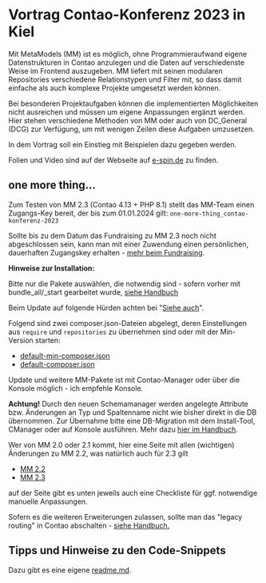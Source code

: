 # Vortrag Contao-Konferenz 2023 in Kiel

Mit MetaModels (MM) ist es möglich, ohne Programmieraufwand eigene Datenstrukturen in Contao
anzulegen und die Daten auf verschiedenste Weise im Frontend auszugeben. MM liefert mit seinen
modularen Repositories verschiedene Relationstypen und Filter mit, so dass damit einfache als
auch komplexe Projekte umgesetzt werden können.

Bei besonderen Projektaufgaben können die implementierten Möglichkeiten nicht ausreichen und
müssen um eigene Anpassungen ergänzt werden. Hier stehen verschiedene Methoden von MM oder
auch von DC_General (DCG) zur Verfügung, um mit wenigen Zeilen diese Aufgaben umzusetzen.

In dem Vortrag soll ein Einstieg mit Beispielen dazu gegeben werden.

Folien und Video sind auf der Webseite auf [e-spin.de](https://www.e-spin.de/contao-metamodels/metamodels-vortrag-contao-konferenz-2023.html) zu finden.

## one more thing...

Zum Testen von MM 2.3 (Contao 4.13 + PHP 8.1) stellt das MM-Team einen Zugangs-Key bereit, der
bis zum 01.01.2024 gilt: ``one-more-thing_contao-konferenz-2023``

Sollte bis zu dem Datum das Fundraising zu MM 2.3 noch nicht abgeschlossen sein, kann man mit
einer Zuwendung einen persönlichen, dauerhaften Zugangskey erhalten - [mehr beim Fundraising](https://now.metamodel.me/de/unterstuetzer/fundraising#metamodels_2-3).

**Hinweise zur Installation:**

Bitte nur die Pakete auswählen, die notwendig sind - sofern vorher mit bundle_all/_start gearbeitet wurde, 
[siehe Handbuch](https://metamodels.readthedocs.io/de/latest/manual/install.html#umstellung-von-metamodels-bundle-auf-separate-module)

Beim Update auf folgende Hürden achten bei "[Siehe auch](https://metamodels.readthedocs.io/de/latest/manual/install.html#installation-von-mm-2-3-fur-contao-4-13-und-php-8)".

Folgend sind zwei composer.json-Dateien abgelegt, deren Einstellungen aus ``require`` und ``repositories``
zu übernehmen sind oder mit der Min-Version starten:

* [default-min-composer.json](Docs%2Fdefault-min-composer.json)
* [default-composer.json](Docs%2Fdefault-composer.json)

Update und weitere MM-Pakete ist mit Contao-Manager oder über die Konsole möglich - ich empfehle Konsole.

**Achtung!** Durch den neuen Schemamanager werden angelegte Attribute bzw. Änderungen an Typ und
Spaltenname nicht wie bisher direkt in die DB übernommen. Zur Übernahme bitte eine DB-Migration mit dem
Install-Tool, CManager oder auf Konsole ausführen.
Mehr dazu [hier im Handbuch]( https://metamodels.readthedocs.io/de/latest/manual/component/schema-manager.html).

Wer von MM 2.0 oder 2.1 kommt, hier eine Seite mit allen (wichtigen) Änderungen zu MM 2.2,
was natürlich auch für 2.3 gilt

* [MM 2.2](https://metamodels.readthedocs.io/de/latest/manual/new-in-mm-22.html )
* [MM 2.3](https://metamodels.readthedocs.io/de/latest/manual/new-in-mm-23.html)  

auf der Seite gibt es unten jeweils auch eine Checkliste für ggf. notwendige manuelle Anpassungen.

Sofern es die weiteren Erweiterungen zulassen, sollte man das "legacy routing" in Contao abschalten - 
[siehe Handbuch.](https://metamodels.readthedocs.io/de/latest/manual/new-in-mm-23.html?highlight=legacy_routing#allgemein-und-core)


## Tipps und Hinweise zu den Code-Snippets

Dazu gibt es eine eigene [readme.md](Docs%2Freadme.md).
